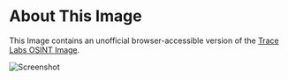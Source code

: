 # About This Image

This Image contains an unofficial browser-accessible version of the [Trace Labs OSINT Image](https://www.tracelabs.org/initiatives/osint-vm).

![Screenshot][Image_Screenshot]

[Image_Screenshot]: https://f.hubspotusercontent30.net/hubfs/5856039/dockerhub/image-screenshots/tracelabs.jpg "Image Screenshot"

